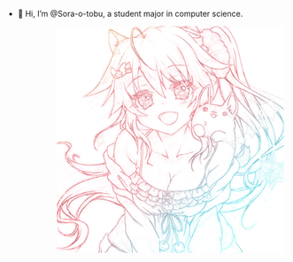 - 👋 Hi, I’m @Sora-o-tobu, a student major in computer science.

<img align='right' src='https://raw.githubusercontent.com/Sora-o-tobu/Sora-o-tobu/main/OneLastSora_webp.webp' width='410px'>
<!---
Sora-o-tobu/Sora-o-tobu is a ✨ special ✨ repository because its `README.md` (this file) appears on your GitHub profile.
You can click the Preview link to take a look at your changes.
--->
